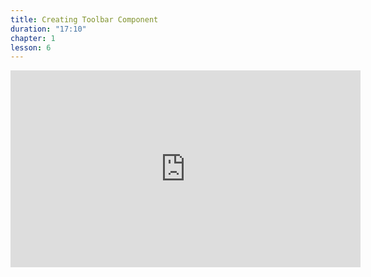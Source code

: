 ```yaml
---
title: Creating Toolbar Component
duration: "17:10"
chapter: 1
lesson: 6
---
```


<iframe width="560" height="315" src="https://www.youtube.com/embed/pR5DsfrUKDw" title="YouTube video player" frameborder="0" allow="accelerometer; autoplay; clipboard-write; encrypted-media; gyroscope; picture-in-picture; web-share" allowfullscreen></iframe>